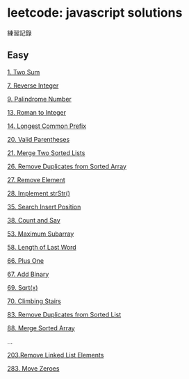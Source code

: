 # leetcode: javascript solutions
練習記錄

## Easy
[1. Two Sum](001_TwoSum.js)

[7. Reverse Integer](007_ReverseInteger.js)

[9. Palindrome Number](009_PalindromeNumber.js)

[13. Roman to Integer](013_RomanToInteger.js)

[14. Longest Common Prefix](014_LongestCommonPrefix.js)

[20. Valid Parentheses](020_ValidParentheses.js)

[21. Merge Two Sorted Lists](021_MergeTwoSortedLists.js)

[26. Remove Duplicates from Sorted Array](026_RemoveDuplicatesFromSortedArray.js)

[27. Remove Element](027_RemoveElement.js)

[28. Implement strStr()
](028_ImplementStrstr.js)

[35. Search Insert Position](035_SearchInsertPosition.js)

[38. Count and Say](038_CountAndSay.js)

[53. Maximum Subarray](053_MaximumSubarray.js)

[58. Length of Last Word](058_LengthOfLastWord.js)

[66. Plus One](066_PlusOne.js)

[67. Add Binary](067_AddBinary.js)

[69. Sqrt(x)](069_Sqrt_x.js)

[70. Climbing Stairs](070_ClimbingStairsEasy.js)

[83. Remove Duplicates from Sorted List](083._RemoveDuplicatesFromSortedList.js)

[88. Merge Sorted Array](088_MergeSortedArray.js)

...

[203.Remove Linked List Elements](203_RemoveLinkedListElements.js)

[283. Move Zeroes](283_MoveZeroes.js)

